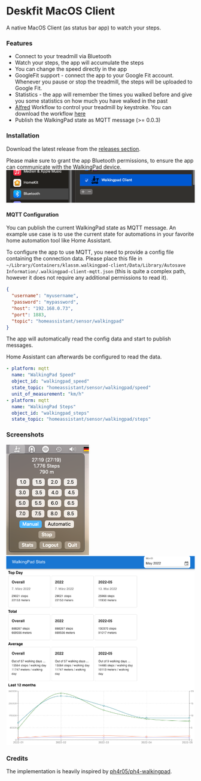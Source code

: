#  Deskfit MacOS Client

A native MacOS Client (as status bar app) to watch your steps.


### Features

* Connect to your treadmill via Bluetooth
* Watch your steps, the app will accumulate the steps
* You can change the speed directly in the app
* GoogleFit support - connect the app to your Google Fit account. Whenever you pause or stop the treadmill, the steps will be uploaded to Google Fit.
* Statistics - the app will remember the times you walked before and give you some statistics on how much you have walked in the past
* [Alfred](https://www.alfredapp.com/) Workflow to control your treadmill by keystroke. You can download the workflow [here](https://github.com/klassm/walkingpad_alfred/releases)
* Publish the WalkingPad state as MQTT message (>= 0.0.3)

### Installation

Download the latest release from the [releases section](https://github.com/klassm/walkingpad_macos_client/releases).

Please make sure to grant the app Bluetooth permissions, to ensure the app can communicate with the WalkingPad device.
![Bluetooth Permission](docs/bluetooth_connection.png)

#### MQTT Configuration

You can publish the current WalkingPad state as MQTT message. An example use case is to use the current state
for automations in your favorite home automation tool like Home Assistant.

To configure the app to use MQTT, you need to provide a config file containing the connection data. Please
place this file in `~/Library/Containers/klassm.walkingpad-client/Data/Library/Autosave Information/.walkingpad-client-mqtt.json`
(this is quite a complex path, however it does not require any additional permissions to read it).

```json
{
  "username": "myusername",
  "password": "mypassword",
  "host": "192.168.0.73",
  "port": 1883,
  "topic": "homeassistant/sensor/walkingpad"
}
```

The app will automatically read the config data and start to publish messages.

Home Assistant can afterwards be configured to read the data.

```yaml
- platform: mqtt
  name: "WalkingPad Speed"
  object_id: "walkingpad_speed"
  state_topic: "homeassistant/sensor/walkingpad/speed"
  unit_of_measurement: "km/h"
- platform: mqtt
  name: "WalkingPad Steps"
  object_id: "walkingpad_steps"
  state_topic: "homeassistant/sensor/walkingpad/steps"
```

### Screenshots

![Tray App](docs/tray_app.png)
![Stats](docs/stats.png)


### Credits

The implementation is heavily inspired by [ph4r05/ph4-walkingpad](https://github.com/ph4r05/ph4-walkingpad).
